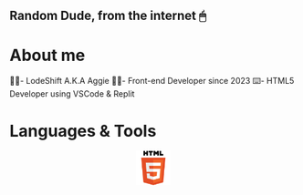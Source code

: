 Random Dude, from the internet 🖱
---

# About me
👋🏼- LodeShift A.K.A Aggie
🧑‍💻- Front-end Developer since 2023 
⌨️- HTML5 Developer using VSCode & Replit

# Languages & Tools
<p align="center">
<img src="https://github.com/LodeShift/LodeShift/blob/main/HTML5_logo_and_wordmark.svg.png" alt="HTML" width="60"/>
</p>
